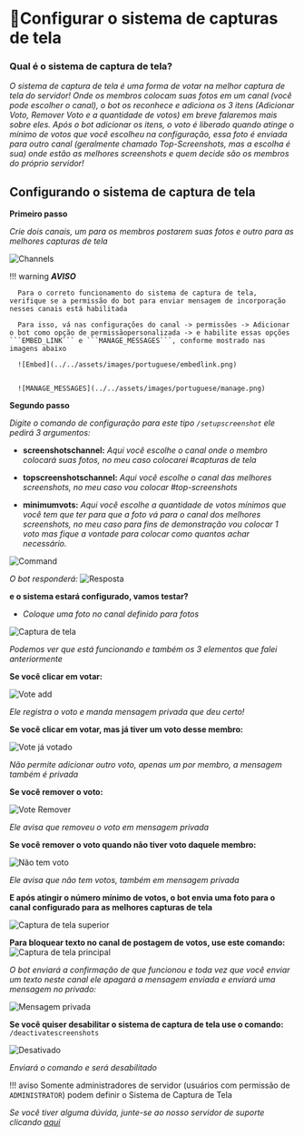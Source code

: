 # 📸Configurar o sistema de capturas de tela

### Qual é o sistema de captura de tela?

_O sistema de captura de tela é uma forma de votar na melhor captura de tela do servidor! Onde os membros colocam suas fotos em um canal (você pode escolher o canal), o bot os reconhece e adiciona os 3 itens (Adicionar Voto, Remover Voto e a quantidade de votos) em breve falaremos mais sobre eles. Após o bot adicionar os itens, o voto é liberado quando atinge o mínimo de votos que você escolheu na configuração, essa foto é enviada para outro canal (geralmente chamado Top-Screenshots, mas a escolha é sua) onde estão as melhores screenshots e quem decide são os membros do próprio servidor!_

## Configurando o sistema de captura de tela

**Primeiro passo**

_Crie dois canais, um para os membros postarem suas fotos e outro para as melhores capturas de tela_

![Channels](../../assets/images/portuguese/canais.png)

!!! warning
      **_AVISO_**
      
      Para o correto funcionamento do sistema de captura de tela, verifique se a permissão do bot para enviar mensagem de incorporação nesses canais está habilitada

      Para isso, vá nas configurações do canal -> permissões -> Adicionar o bot como opção de permissãopersonalizada -> e habilite essas opções ```EMBED_LINK``` e ```MANAGE_MESSAGES```, conforme mostrado nas imagens abaixo

      ![Embed](../../assets/images/portuguese/embedlink.png)


      ![MANAGE_MESSAGES](../../assets/images/portuguese/manage.png)

**Segundo passo**

_Digite o comando de configuração para este tipo `/setupscreenshot`
ele pedirá 3 argumentos:_

- **screenshotschannel:** _Aqui você escolhe o canal onde o membro colocará suas fotos, no meu caso colocarei #capturas de tela_

- **topscreenshotschannel:** _Aqui você escolhe o canal das melhores screenshots, no meu caso vou colocar #top-screenshots_

- **minimumvots:** _Aqui você escolhe a quantidade de votos mínimos que você tem que ter para que a foto vá para o canal dos melhores screenshots, no meu caso para fins de demonstração vou colocar 1 voto mas fique a vontade para colocar como quantos achar necessário._

![Command](../../assets/images/portuguese/setupscreenshots.png)

_O bot responderá:_
![Resposta](../../assets/images/portuguese/responsescreen.png)

**e o sistema estará configurado, vamos testar?**

- _Coloque uma foto no canal definido para fotos_

![Captura de tela](../../assets/images/portuguese/Screenshot.png)

_Podemos ver que está funcionando e também os 3 elementos que falei anteriormente_

**Se você clicar em votar:**

![Vote add](../../assets/images/portuguese/vote.png)

_Ele registra o voto e manda mensagem privada que deu certo!_

**Se você clicar em votar, mas já tiver um voto desse membro:**

![Vote já votado](../../assets/images/portuguese/voteadd.png)

_Não permite adicionar outro voto, apenas um por membro, a mensagem também é privada_

**Se você remover o voto:**

![Vote Remover](../../assets/images/portuguese/remove.png)

_Ele avisa que removeu o voto em mensagem privada_

**Se você remover o voto quando não tiver voto daquele membro:**

![Não tem voto](../../assets/images/portuguese/nothavevote.png)

_Ele avisa que não tem votos, também em mensagem privada_

**E após atingir o número mínimo de votos, o bot envia uma foto para o canal configurado para as melhores capturas de tela**

![Captura de tela superior](../../assets/images/portuguese/top.png)

**Para bloquear texto no canal de postagem de votos, use este comando:**
![Captura de tela principal](../../assets/images/portuguese/notext.png)

_O bot enviará a confirmação de que funcionou e toda vez que você enviar um texto neste canal ele apagará a mensagem enviada e enviará uma mensagem no privado:_

![Mensagem privada](../../assets/images/portuguese/private.png)

**Se você quiser desabilitar o sistema de captura de tela use o comando:** `/deactivatescreenshots `

![Desativado](../../assets/images/portuguese/desactive.png)

_Enviará o comando e será desabilitado_

!!! aviso
      Somente administradores de servidor (usuários com permissão de `ADMINISTRATOR`) podem definir o Sistema de Captura de Tela

_Se você tiver alguma dúvida, junte-se ao nosso servidor de suporte clicando [aqui](https://discord.com/invite/DEtGv4wUNX)_